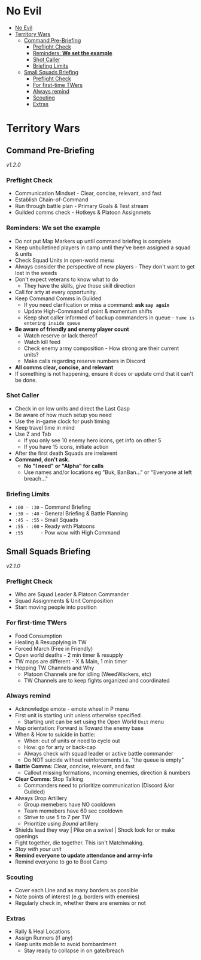 # No Evil

- [No Evil](#no-evil)
- [Territory Wars](#territory-wars)
  - [Command Pre-Briefing](#command-pre-briefing)
    - [Preflight Check](#preflight-check)
    - [Reminders: **We set the example**](#reminders-we-set-the-example)
    - [Shot Caller](#shot-caller)
    - [Briefing Limits](#briefing-limits)
  - [Small Squads Briefing](#small-squads-briefing)
    - [Preflight Check](#preflight-check-1)
    - [For first-time TWers](#for-first-time-twers)
    - [Always remind](#always-remind)
    - [Scouting](#scouting)
    - [Extras](#extras)


# Territory Wars

## Command Pre-Briefing 
*v1.2.0*

### Preflight Check
- Communication Mindset - Clear, concise, relevant, and fast
- Establish Chain-of-Command
- Run through battle plan - Primary Goals & Test stream
- Guilded comms check - Hotkeys & Platoon Assignmets

### Reminders: **We set the example**
- Do not put Map Markers up until command briefing is complete
- Keep unbulletined players in camp until they've been assigned a squad & units
- Check Squad Units in open-world menu
- Always consider the perspective of new players - They don't want to get lost in the weeds
- Don't expect veterans to know what to do
  - They have the skills, give those skill direction
- Call for arty at every opportunity.
- Keep Command Comms in Guilded
  - If you need clarification or miss a command: **ask `say again`**
  - Update High-Command of point & momentum shifts
  - Keep shot caller informed of backup commanders in queue - `Yume is entering inside queue`
- **Be aware of friendly and enemy player count**
  - Watch reserve or lack thereof
  - Watch kill feed
  - Check enemy army composition - How strong are their current units?
  - Make calls regarding reserve numbers in Discord
- **All comms clear, concise, and relevant**
- If something is not happening, ensure it does or update cmd that it can't be done.

### Shot Caller
- Check in on low units and direct the Last Gasp
- Be aware of how much setup you need
- Use the in-game clock for push timing
- Keep travel time in mind
- Use Z and Tab
  - If you only see 10 enemy hero icons, get info on other 5
  - If you have 15 icons, initiate action
- After the first death Squads are irrelavent
- **Command, don't ask.**
  - **No "I need" or "Alpha" for calls**
  - Use names and/or locations eg "Buk, BanBan..." or "Everyone at left breach..."

### Briefing Limits
- `:00 - :30` - Command Briefing
- `:30 ~ :40` - General Briefing & Battle Planning
- `:45 - :55` - Small Squads
- `:55 - :00` - Ready with Platoons
- `:55      ` - Pow wow with High Command


## Small Squads Briefing 
*v2.1.0*

### Preflight Check
- Who are Squad Leader & Platoon Commander
- Squad Assignments & Unit Composition
- Start moving people into position

### For first-time TWers
- Food Consumption
- Healing & Resupplying in TW
- Forced March (Free in Friendly)
- Open world deaths - 2 min timer & resupply
- TW maps are different - X & Main, 1 min timer
- Hopping TW Channels and Why
  - Platoon Channels are for idling (WeedWackers, etc)
  - TW Channels are to keep fights organized and coordinated

### Always remind
- Acknowledge emote - emote wheel in P menu
- First unit is starting unit unless otherwise specified
  - Starting unit can be set using the Open World `Unit` menu
- Map orientation: Forward is Toward the enemy base
- When & How to suicide in battle:
    - When: out of units or need to cycle out
    - How: go for arty or back-cap
    - Always check with squad leader or active battle commander
    - Do NOT suicide without reinforcements i.e. "the queue is empty"
- **Battle Comms**: Clear, concise, relevant, and fast
  - Callout missing formations, incoming enemies, direction *&* numbers
- **Clear Comms**: Stop Talking
  - Commanders need to prioritize communication (Discord &/or Guilded)
- Always Drop Artillery
  - Group memebers have NO cooldown
  - Team memebers have 60 sec cooldown
  - Strive to use 5 to 7 per TW
  - Prioritize using *Bound* artillery
- Shields lead they way \| Pike on a swivel \| Shock look for or make openings
- Fight together, die together. This isn't Matchmaking.
- *Stay with your unit*
- **Remind everyone to update ⁠attendance and ⁠army-info**
- Remind everyone to go to Boot Camp

### Scouting
- Cover each Line and as many borders as possible
- Note points of interest (e.g. borders with enemies)
- Regularly check in, whether there are enemies or not

### Extras
- Rally & Heal Locations
- Assign Runners (if any)
- Keep units mobile to avoid bombardment
  - Stay ready to collapse in on gate/breach